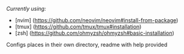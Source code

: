 _Currently using:_

- [nvim] (https://github.com/neovim/neovim#install-from-package) 
- [tmux] (https://github.com/tmux/tmux#installation)
- [zsh] (https://github.com/ohmyzsh/ohmyzsh#basic-installation)

Configs places in their own directory, readme with help provided
